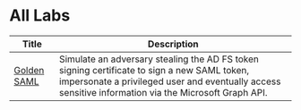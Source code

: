# All Labs

| Title | Description |
|-------|-------------|
| [Golden SAML](GoldenSAML/README.md) | Simulate an adversary stealing the AD FS token signing certificate to sign a new SAML token, impersonate a privileged user and eventually access sensitive information via the Microsoft Graph API. |